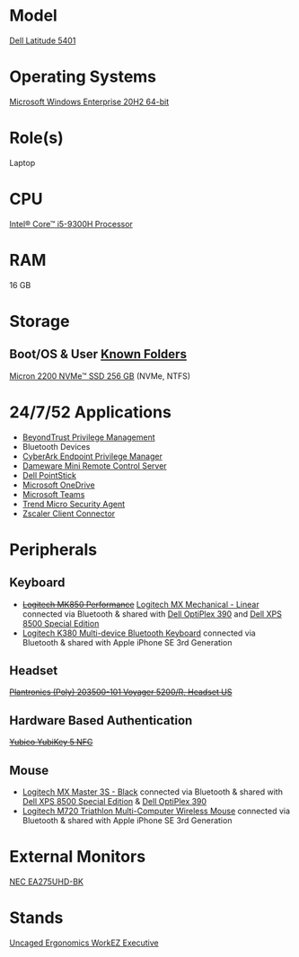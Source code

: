 # Model

[Dell Latitude 5401](https://www.dell.com/support/home/en-us/product-support/product/latitude-14-5401-laptop/overview)

# Operating Systems

[Microsoft Windows Enterprise 20H2 64-bit](https://docs.microsoft.com/en-us/windows/release-information/)

# Role(s)

Laptop

# CPU

[Intel® Core™ i5-9300H Processor](https://ark.intel.com/content/www/us/en/ark/products/191075/intel-core-i5-9300h-processor-8m-cache-up-to-4-10-ghz.html)

# RAM

16 GB

# Storage

## Boot/OS & User [Known Folders](https://docs.microsoft.com/en-us/windows/win32/shell/known-folders)

[Micron 2200 NVMe™ SSD 256 GB](https://media-www.micron.com/-/media/client/global/documents/products/product-flyer/2200_pcie_nvme_ssd_product_brief.pdf) (NVMe, NTFS)

# 24/7/52 Applications

* [BeyondTrust Privilege Management](https://www.beyondtrust.com/docs/privilege-management/index.htm)
* Bluetooth Devices
* [CyberArk Endpoint Privilege Manager](https://www.cyberark.com/resources/product-datasheets/cyberark-endpoint-privilege-manager)
* [Dameware Mini Remote Control Server](https://www.dameware.com/dameware-mini-remote-control)
* [Dell PointStick](https://www.dell.com/support/home/en-us/drivers/driversdetails?driverid=05v44)
* [Microsoft OneDrive](https://www.microsoft.com/en-us/microsoft-365/onedrive/online-cloud-storage)
* [Microsoft Teams](https://www.microsoft.com/en-us/microsoft-teams/group-chat-software)
* [Trend Micro Security Agent](https://docs.trendmicro.com/en-us/smb/worry-free-business-security-services-agent-help-58/about/about-security-agent.aspx)
* [Zscaler Client Connector](https://www.zscaler.com/platform/zscaler-client-connector)

# Peripherals

## Keyboard

* ~~[Logitech MK850 Performance](https://www.logitech.com/en-us/product/mk850-wireless-keyboard-mouse-combo)~~ [Logitech MX Mechanical - Linear](https://www.logitech.com/en-us/products/keyboards/mx-mechanical.920-010548.html) connected via Bluetooth & shared with [Dell OptiPlex 390](https://github.com/jdrch/Hardware/blob/master/Dell%20OptiPlex%20390-1%20SFF.md#keyboard) and [Dell XPS 8500 Special Edition](https://github.com/jdrch/Hardware/blob/master/Dell%20XPS%208500%20Special%20Edition.md)
* [Logitech K380 Multi-device Bluetooth Keyboard](https://www.logitech.com/en-us/products/keyboards/k380-multi-device.920-007558.html) connected via Bluetooth & shared with Apple iPhone SE 3rd Generation

## Headset

~~[Plantronics (Poly) 203500-101 Voyager 5200/R, Headset US](https://www.poly.com/us/en/products/headsets/voyager/voyager-5200)~~

## Hardware Based Authentication

~~[Yubico YubiKey 5 NFC](https://www.yubico.com/product/yubikey-5-nfc)~~

## Mouse

* [Logitech MX Master 3S - Black](https://www.logitech.com/en-us/products/mice/mx-master-3s.910-006556.html) connected via Bluetooth & shared with [Dell XPS 8500 Special Edition](https://github.com/jdrch/Hardware/blob/master/Dell%20XPS%208500%20Special%20Edition.md#mouse) & [Dell OptiPlex 390](https://github.com/jdrch/Hardware/blob/master/Dell%20OptiPlex%20390-1%20SFF.md#mouse)
* [Logitech M720 Triathlon Multi-Computer Wireless Mouse](https://www.logitech.com/en-us/product/m720-triathlon.910-004790.html) connected via Bluetooth & shared with Apple iPhone SE 3rd Generation

# External Monitors

[NEC EA275UHD-BK](https://github.com/jdrch/Hardware/blob/master/Monitors.md#connected-devices-2)

# Stands

[Uncaged Ergonomics WorkEZ Executive](https://uncagedergonomics.com/workez-executive/)
